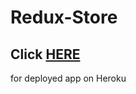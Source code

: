 # Redux-Store

## Click [HERE](https://shrouded-dusk-35778.herokuapp.com/)
for deployed app on Heroku
